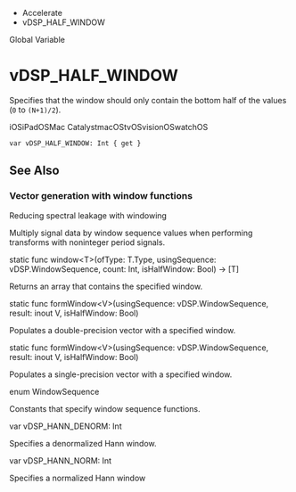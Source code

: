 

- Accelerate
-  vDSP_HALF_WINDOW 

Global Variable

# vDSP_HALF_WINDOW

Specifies that the window should only contain the bottom half of the values (`0` to `(N+1)/2`).

iOSiPadOSMac CatalystmacOStvOSvisionOSwatchOS

``` source
var vDSP_HALF_WINDOW: Int { get }
```

## See Also

### Vector generation with window functions

Reducing spectral leakage with windowing

Multiply signal data by window sequence values when performing transforms with noninteger period signals.

static func window&lt;T>(ofType: T.Type, usingSequence: vDSP.WindowSequence, count: Int, isHalfWindow: Bool) -> [T]

Returns an array that contains the specified window.

static func formWindow&lt;V>(usingSequence: vDSP.WindowSequence, result: inout V, isHalfWindow: Bool)

Populates a double-precision vector with a specified window.

static func formWindow&lt;V>(usingSequence: vDSP.WindowSequence, result: inout V, isHalfWindow: Bool)

Populates a single-precision vector with a specified window.

enum WindowSequence

Constants that specify window sequence functions.

var vDSP_HANN_DENORM: Int

Specifies a denormalized Hann window.

var vDSP_HANN_NORM: Int

Specifies a normalized Hann window

